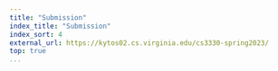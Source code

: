 ```yaml
---
title: "Submission"
index_title: "Submission"
index_sort: 4
external_url: https://kytos02.cs.virginia.edu/cs3330-spring2023/
top: true
...
```

